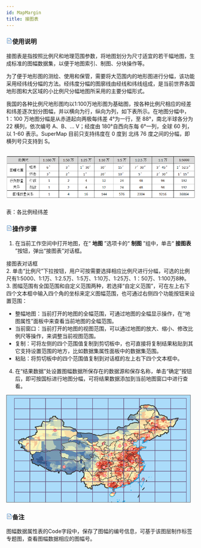 ```yaml
---
id: MapMargin
title: 接图表
---
```

### ![](../../img/read.gif)使用说明

接图表是指按照比例尺和地理范围参数，将地图划分为尺寸适宜的若干幅地图，生成标准的图幅数据集，以便于地图索引、制图、分块操作等。

为了便于地形图的测绘、使用和保管，需要将大范围内的地形图进行分幅，该功能采用经纬线分幅的方法。经纬度分幅的图廓线由经线和纬线组成，是当前世界各国地形图和大区域的小比例尺分幅地图所采用的主要分幅形式。

我国的各种比例尺地形图均以1:100万地形图为基础图，按各种比例尺相应的经差和纬差逐次划分图幅，并以横向为行，纵向为列，如下表所示。在地图分幅中，1：100
万地图分幅是从赤道起向两极每纬差 4°为一行，至 88°，南北半球各分为 22 横列，依次编号 A、B、... V；经度由 180°自西向东每
6°一列，全球 60 列，以 1-60 表示。SuperMap 目前只支持纬度在 0 度到 北纬 76 度之间的分幅，即横列号只支持到 S。

![](img/ScaleTable.png)  
---  
表：各比例经纬差  

### ![](../../img/read.gif)操作步骤

1. 在当前工作空间中打开地图，在“ **地图** ”选项卡的“ **制图** ”组中，单击“ **接图表** ”按钮，弹出“接图表”对话框。  

接图表对话框  
2. 单击“比例尺”下拉按钮，用户可按需要选择相应比例尺进行分幅，可选的比例尺有1:5000、1:1万、1:2.5万、1:5万、1:10万、1:25万、1：50万、1:100万8种。
3. 图幅范围有全国范围和自定义范围两种，若选择“自定义范围”，可在左上右下四个文本框中输入四个角的坐标来定义图幅范围，也可通过右侧四个功能按钮来设置范围：
* 整幅地图：当前打开的地图的全幅范围，可通过地图的全幅显示操作，在“地图属性”面板中来查看当前地图的全幅范围。
* 当前窗口：当前打开的地图的视图范围，可以通过地图的放大、缩小、修改比例尺等操作，来调整当前视图范围。
* 复制：可将左侧的四个范围值复制到剪切板中，也可直接将复制结果粘贴到其它支持设置范围的地方，比如数据集属性面板中的数据集范围。
* 粘贴：将剪切板中的四个范围值复制到对话框的左上右下四个文本框中。
4. 在“结果数据”处设置图幅数据所保存在的数据源和保存名称，单击“确定”按钮后，即可按国标进行地图分幅，可将结果数据添加到当前地图窗口中进行查看。  

![](img/MapMarginResult.png)  
 

### ![](../../img/read.gif)备注

图幅数据属性表的Code字段中，保存了图幅的编号信息，可基于该图层制作标签专题图，查看图幅数据相应的图幅号。


